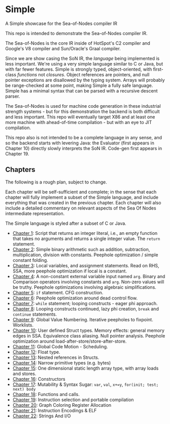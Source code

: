 # Simple
A Simple showcase for the Sea-of-Nodes compiler IR

This repo is intended to demonstrate the Sea-of-Nodes compiler IR.

The Sea-of-Nodes is the core IR inside of HotSpot's C2 compiler
and Google's V8 compiler and Sun/Oracle's Graal compiler.

Since we are show casing the SoN IR, the *language* being implemented is less
important.  We're using a very simple language similar to C or Java, but with
far fewer features.  Simple is strongly typed, object-oriented, with first-
class *functions* not *closures*.  Object references are pointers, and null
pointer exceptions are disallowed by the typing system.  Arrays will probably
be range-checked at some point, making Simple a fully safe language.  Simple
has a minimal syntax that can be parsed with a recursive descent parser.

The Sea-of-Nodes is used for machine code generation in these industrial
strength systems - but for this demonstration the backend is both difficult and
less important.  This repo will eventually target X86 and at least one more
machine with ahead-of-time compilation - but with an eye to JIT compilation.

This repo also is not intended to be a complete language in any sense, and so
the backend starts with levering Java: the Evaluator (first appears in Chapter
10) directly slowly interprets the SoN IR.  Code-gen first appears in Chapter
19.


## Chapters

The following is a rough plan, subject to change.

Each chapter will be self-sufficient and complete; in the sense that each
chapter will fully implement a subset of the Simple language, and include
everything that was created in the previous chapter.  Each chapter will also
include a detailed commentary on relevant aspects of the Sea Of Nodes
intermediate representation.

The Simple language is styled after a subset of C or Java.

* [Chapter 1](chapter01/README.md): Script that returns an integer literal, i.e., an empty function that takes no arguments and returns a single integer value. The `return` statement.
* [Chapter 2](chapter02/README.md): Simple binary arithmetic such as addition, subtraction, multiplication, division
  with constants. Peephole optimization / simple constant folding.
* [Chapter 3](chapter03/README.md): Local variables, and assignment statements. Read on RHS, SSA, more peephole optimization if local is a
  constant.
* [Chapter 4](chapter04/README.md): A non-constant external variable input
  named `arg`.  Binary and Comparison operators involving constants and `arg`.
  Non-zero values will be truthy.  Peephole optimizations involving algebraic
  simplifications.
* [Chapter 5](chapter05/README.md): `if` statement. CFG construction.
* [Chapter 6](chapter06/README.md): Peephole optimization around dead control flow.
* [Chapter 7](chapter07/README.md): `while` statement; looping constructs - eager phi approach.
* [Chapter 8](chapter08/README.md): Looping constructs continued, lazy phi creation, `break` and `continue` statements.
* [Chapter 9](chapter09/README.md): Global Value Numbering. Iterative peepholes to fixpoint. Worklists.
* [Chapter 10](chapter10/README.md): User defined Struct types. Memory effects:
  general memory edges in SSA.  Equivalence class aliasing.  Null pointer
  analysis.  Peephole optimization around load-after-store/store-after-store.
* [Chapter 11](chapter11/README.md): Global Code Motion - Scheduling.
* [Chapter 12](chapter12/README.md): Float type.
* [Chapter 13](chapter13/README.md): Nested references in Structs.
* [Chapter 14](chapter14/README.md): Narrow primitive types (e.g. bytes)
* [Chapter 15](chapter15/README.md): One dimensional static length array type, with array loads and stores.
* [Chapter 16](chapter16/README.md): Constructors
* [Chapter 17](chapter17/README.md): Mutability & Syntax Sugar: `var`, `val`, `x+=y`, `for(init; test; next) body`
* [Chapter 18](chapter18/README.md): Functions and calls.
* [Chapter 19](chapter19/README.md): Instruction selection and portable compilation
* [Chapter 20](chapter20/README.md): Graph Coloring Register Allocation
* [Chapter 21](chapter21/README.md): Instruction Encodings & ELF
* [Chapter 22](chapter22/README.md): Strings And I/O

